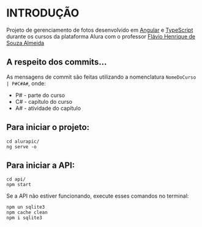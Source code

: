 # INTRODUÇÃO
Projeto de gerenciamento de fotos desenvolvido em [Angular](https://angular.io/) e [TypeScript](https://www.typescriptlang.org/) 
durante os cursos da plataforma Alura com o professor [Flávio Henrique de Souza Almeida](https://cursos.alura.com.br/user/flavio-almeida)

## A respeito dos commits...
As mensagens de commit são feitas utilizando a nomenclatura `NomeDoCurso | P#C#A#`, onde:
* P# - parte do curso
* C# - capítulo do curso
* A# - atividade do capítulo

## Para iniciar o projeto:
```
cd alurapic/
ng serve -o
```

## Para iniciar a API:
```
cd api/
npm start
```

Se a API não estiver funcionando, execute esses comandos no terminal:
```
npm un sqlite3
npm cache clean
npm i sqlite3
```
